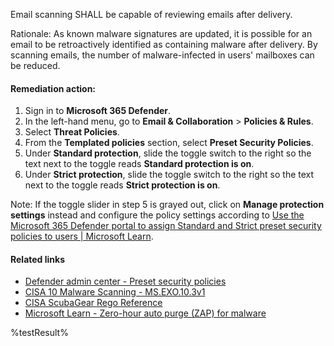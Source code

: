 Email scanning SHALL be capable of reviewing emails after delivery.

Rationale: As known malware signatures are updated, it is possible for an email to be retroactively identified as containing malware after delivery. By scanning emails, the number of malware-infected in users' mailboxes can be reduced.

#### Remediation action:

1. Sign in to **Microsoft 365 Defender**.
2. In the left-hand menu, go to **Email & Collaboration** > **Policies & Rules**.
3. Select **Threat Policies**.
4. From the **Templated policies** section, select **Preset Security Policies**.
5. Under **Standard protection**, slide the toggle switch to the right so the text next to the toggle reads **Standard protection is on**.
6. Under **Strict protection**, slide the toggle switch to the right so the text next to the toggle reads **Strict protection is on**.

Note: If the toggle slider in step 5 is grayed out, click on **Manage protection settings** instead and configure the policy settings according to [Use the Microsoft 365 Defender portal to assign Standard and Strict preset security policies to users | Microsoft Learn](https://learn.microsoft.com/en-us/microsoft-365/security/office-365-security/preset-security-policies?view=o365-worldwide#use-the-microsoft-365-defender-portal-to-assign-standard-and-strict-preset-security-policies-to-users).

#### Related links

* [Defender admin center - Preset security policies](https://security.microsoft.com/presetSecurityPolicies)
* [CISA 10 Malware Scanning - MS.EXO.10.3v1](https://github.com/cisagov/ScubaGear/blob/main/PowerShell/ScubaGear/baselines/exo.md#msexo103v1)
* [CISA ScubaGear Rego Reference](https://github.com/cisagov/ScubaGear/blob/main/PowerShell/ScubaGear/Rego/EXOConfig.rego#L597)
* [Microsoft Learn - Zero-hour auto purge (ZAP) for malware](https://learn.microsoft.com/en-us/defender-office-365/zero-hour-auto-purge#zero-hour-auto-purge-zap-for-email-messages)

<!--- Results --->
%testResult%